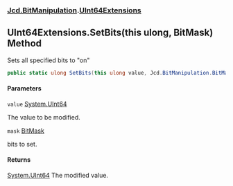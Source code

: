 ### [Jcd.BitManipulation](Jcd.BitManipulation.md 'Jcd.BitManipulation').[UInt64Extensions](Jcd.BitManipulation.UInt64Extensions.md 'Jcd.BitManipulation.UInt64Extensions')

## UInt64Extensions.SetBits(this ulong, BitMask) Method

Sets all specified bits to "on"

```csharp
public static ulong SetBits(this ulong value, Jcd.BitManipulation.BitMask mask);
```
#### Parameters

<a name='Jcd.BitManipulation.UInt64Extensions.SetBits(thisulong,Jcd.BitManipulation.BitMask).value'></a>

`value` [System.UInt64](https://docs.microsoft.com/en-us/dotnet/api/System.UInt64 'System.UInt64')

The value to be modified.

<a name='Jcd.BitManipulation.UInt64Extensions.SetBits(thisulong,Jcd.BitManipulation.BitMask).mask'></a>

`mask` [BitMask](Jcd.BitManipulation.BitMask.md 'Jcd.BitManipulation.BitMask')

bits to set.

#### Returns
[System.UInt64](https://docs.microsoft.com/en-us/dotnet/api/System.UInt64 'System.UInt64')
The modified value.